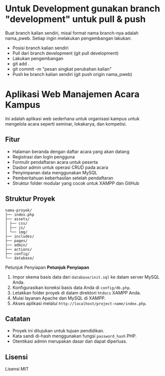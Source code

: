 # Untuk Development gunakan branch "development" untuk pull & push

Buat branch kalian sendiri, misal format nama branch-nya adalah nama_pweb. Setiap ingin melakukan pengembangan lakukan:
- Posisi branch kalian sendiri
- Pull dari branch development (git pull development)
- Lakukan pengembangan
- git add .
- git commit -m "pesan singkat perubahan kalian"
- Push ke branch kalian sendiri (git push origin nama_pweb)

# Aplikasi Web Manajemen Acara Kampus

Ini adalah aplikasi web sederhana untuk organisasi kampus untuk mengelola acara seperti seminar, lokakarya, dan kompetisi.

## Fitur

- Halaman beranda dengan daftar acara yang akan datang
- Registrasi dan login pengguna
- Formulir pendaftaran acara untuk peserta
- Dasbor admin untuk operasi CRUD pada acara
- Penyimpanan data menggunakan MySQL
- Pemberitahuan keberhasilan setelah pendaftaran
- Struktur folder modular yang cocok untuk XAMPP dan GitHub

## Struktur Proyek

```
nama-proyek/
├── index.php
├── assets/
│ ├── css/
│ ├── js/
│ └── img/
├── includes/
├── pages/
├── admin/
├── actions/
├── config/
└── database/
```

Petunjuk Penyiapan **Petunjuk Penyiapan**

1. Impor skema basis data dari `database/init.sql` ke dalam server MySQL Anda.
2. Konfigurasikan koneksi basis data Anda di `config/db.php`.
3. Letakkan folder proyek di dalam direktori `htdocs` XAMPP Anda.
4. Mulai layanan Apache dan MySQL di XAMPP.
5. Akses aplikasi melalui `http://localhost/project-name/index.php`.

## Catatan

- Proyek ini ditujukan untuk tujuan pendidikan.
- Kata sandi di-hash menggunakan fungsi `password_hash` PHP.
- Otentikasi admin merupakan dasar dan dapat diperluas.

## Lisensi

Lisensi MIT

